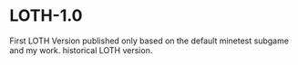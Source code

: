 # LOTH-1.0
First LOTH Version published only based on the default minetest subgame and my work.
historical LOTH version.
